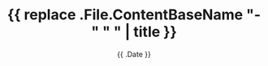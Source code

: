 ---
date: '{{ .Date }}'
draft: true
title: '{{ replace .File.ContentBaseName "-" " " | title }}'
authors: '{{ .Site.Params.authors }}'
---